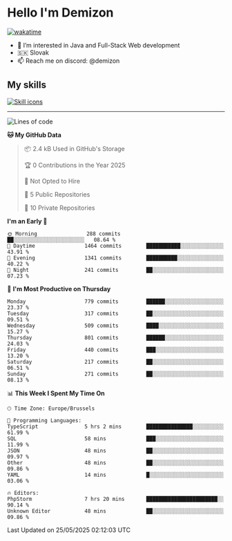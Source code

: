 # Hello I'm Demizon
[![wakatime](https://wakatime.com/badge/user/6ad1949f-d6d7-44f9-9eee-c35e54cc499b.svg)](https://wakatime.com/@6ad1949f-d6d7-44f9-9eee-c35e54cc499b)
- 👀 I’m interested in Java and Full-Stack Web development
- 🇸🇰 Slovak
- 📫 Reach me on discord: @demizon

## My skills
[![Skill icons](https://skillicons.dev/icons?i=java,js,ts,html,css,react,nextjs,tailwind,supabase,py,git,docker,linux,mysql,postgres,mongo&theme=dark)](https://github.com/Demizon3433)

---

<!--START_SECTION:waka-->
![Lines of code](https://img.shields.io/badge/From%20Hello%20World%20I%27ve%20Written-1.0%20million%20lines%20of%20code-blue)

**🐱 My GitHub Data** 

> 📦 2.4 kB Used in GitHub's Storage 
 > 
> 🏆 0 Contributions in the Year 2025
 > 
> 🚫 Not Opted to Hire
 > 
> 📜 5 Public Repositories 
 > 
> 🔑 10 Private Repositories 
 > 
**I'm an Early 🐤** 

```text
🌞 Morning                288 commits         ██░░░░░░░░░░░░░░░░░░░░░░░   08.64 % 
🌆 Daytime                1464 commits        ███████████░░░░░░░░░░░░░░   43.91 % 
🌃 Evening                1341 commits        ██████████░░░░░░░░░░░░░░░   40.22 % 
🌙 Night                  241 commits         ██░░░░░░░░░░░░░░░░░░░░░░░   07.23 % 
```
📅 **I'm Most Productive on Thursday** 

```text
Monday                   779 commits         ██████░░░░░░░░░░░░░░░░░░░   23.37 % 
Tuesday                  317 commits         ██░░░░░░░░░░░░░░░░░░░░░░░   09.51 % 
Wednesday                509 commits         ████░░░░░░░░░░░░░░░░░░░░░   15.27 % 
Thursday                 801 commits         ██████░░░░░░░░░░░░░░░░░░░   24.03 % 
Friday                   440 commits         ███░░░░░░░░░░░░░░░░░░░░░░   13.20 % 
Saturday                 217 commits         ██░░░░░░░░░░░░░░░░░░░░░░░   06.51 % 
Sunday                   271 commits         ██░░░░░░░░░░░░░░░░░░░░░░░   08.13 % 
```


📊 **This Week I Spent My Time On** 

```text
🕑︎ Time Zone: Europe/Brussels

💬 Programming Languages: 
TypeScript               5 hrs 2 mins        ███████████████░░░░░░░░░░   61.99 % 
SQL                      58 mins             ███░░░░░░░░░░░░░░░░░░░░░░   11.99 % 
JSON                     48 mins             ██░░░░░░░░░░░░░░░░░░░░░░░   09.97 % 
Other                    48 mins             ██░░░░░░░░░░░░░░░░░░░░░░░   09.86 % 
YAML                     14 mins             █░░░░░░░░░░░░░░░░░░░░░░░░   03.06 % 

🔥 Editors: 
PhpStorm                 7 hrs 20 mins       ███████████████████████░░   90.14 % 
Unknown Editor           48 mins             ██░░░░░░░░░░░░░░░░░░░░░░░   09.86 % 
```


 Last Updated on 25/05/2025 02:12:03 UTC
<!--END_SECTION:waka-->
